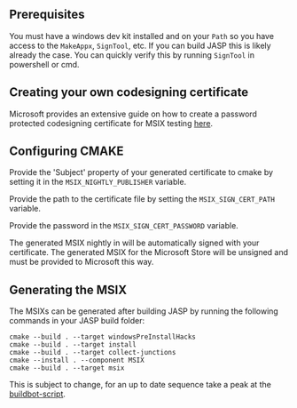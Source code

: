 ## Prerequisites
You must have a windows dev kit installed and on your `Path` so you have access to the `MakeAppx`, `SignTool`, etc.
If you can build JASP this is likely already the case.
You can quickly verify this by running `SignTool` in powershell or cmd.

## Creating your own codesigning certificate
Microsoft provides an extensive guide on how to create a password protected codesigning certificate for MSIX testing [here](https://learn.microsoft.com/en-us/windows/msix/package/create-certificate-package-signing).

## Configuring CMAKE
Provide the 'Subject' property of your generated certificate to cmake by setting it in the `MSIX_NIGHTLY_PUBLISHER` variable.

Provide the path to the certificate file by setting the `MSIX_SIGN_CERT_PATH` variable.

Provide the password in the `MSIX_SIGN_CERT_PASSWORD` variable.

The generated MSIX nightly in will be automatically signed with your certificate.
The generated MSIX for the Microsoft Store will be unsigned and must be provided to Microsoft this way.

## Generating the MSIX
The MSIXs can be generated after building JASP by running the following commands in your JASP build folder:

```
cmake --build . --target windowsPreInstallHacks
cmake --build . --target install
cmake --build . --target collect-junctions
cmake --install . --component MSIX
cmake --build . --target msix
```

This is subject to change, for an up to date sequence take a peak at the [buildbot-script](Tools/windows/BuildBotScript.cmd).
